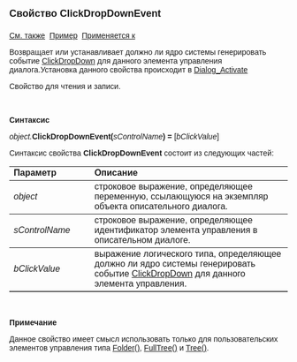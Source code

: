 <html>
<head>
<title>Описательный диалог\ClickDropDownEvent</title>
</head>

<body>

<p><font size="4" face="Arial"><strong>Свойство ClickDropDownEvent<br>
<br>
</strong></font><font face="Arial"><a href="../AsDialogEx.html">См. 
также</a>&nbsp;
<a href="../../Examples/E_AsDialogEx.html">Пример</a>&nbsp; <a
href="../AsDialogEx.html">Применяется к</a></font></p>

<p><font face="Arial">Возвращает или устанавливает должно ли ядро 
системы генерировать событие <a
href="../../ScriptProcs/Dialog_ClickDropDown.html">ClickDropDown</a> для данного 
элемента управления диалога.<span lang="hy">Установка данного свойства 
происходит в <a href="../../ScriptProcs/Dialog_Activate.html">Dialog_Activate</a></span></font></p>

<p><font face="Arial">Свойство для чтения и записи. </font></p>

<p class="label">&nbsp;</p>

<p class="label"><font face="Arial"><b>Синтаксис</b></font></p>

<p><font face="Arial"><em>object.</em><strong>ClickDropDownEvent(</strong><em>sControlName</em><strong>) 
= </strong>[<em>bClickValue</em>]</font></p>

<p><font face="Arial">Синтаксис свойства <strong>ClickDropDownEvent</strong>
состоит из следующих частей:</font></p>

<table border="1" cellPadding="5" cols="2" frame="below" rules="rows">
<TBODY>
  <tr vAlign="top">
    <td class="label" width="29%"><font face="Arial"><b>Параметр</b></font></td>
    <td class="label" width="71%"><font face="Arial"><strong>Описание</strong></font></td>
  </tr>
  <tr>
    <td width="29%"><em><font face="Arial">object</font></em></td>
    <td width="71%"><font face="Arial">строковое выражение, 
	определяющее переменную, ссылающуюся на экземпляр объекта описательного 
	диалога.</font></td>
  </tr>
  <tr>
    <td width="29%"><font face="Arial"><em>sControlName</em></font></td>
    <td width="71%"><font face="Arial">строковое выражение, 
	определяющее идентификатор элемента управления в описательном диалоге.</font></td>
  </tr>
  <tr>
    <td width="29%"><font face="Arial"><em>bClickValue</em></font></td>
    <td width="71%"><font face="Arial">выражение логического типа, 
	определяющее должно ли ядро системы генерировать событие <a
    href="../../ScriptProcs/Dialog_ClickDropDown.html">ClickDropDown</a> для 
	данного элемента управления.&nbsp; </font></td>
  </tr>
</TBODY>
</table>

<p class="label">&nbsp;</p>

<p class="label"><font face="Arial"><b>Примечание</b></font></p>

<p class="label"><font face="Arial">Данное свойство имеет смысл 
использовать только для пользовательских элементов управления типа <a href="../../Types/Folder().html">
Folder()</a>,
<a href="../../Types/FULLTREE().html">FullTree()</a> и <a href="../../Types/Tree().html">
Tree()</a>.</font></p>
</body>
</html>
